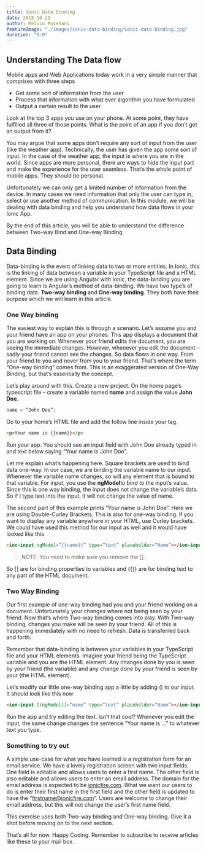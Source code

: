 ```yaml
---
title: Ionic Data Binding
date: 2018-10-29
author: Melvin Musehani
featureImage: "./images/ionic-data-binding/ionic-data-binding.jpg"
duration: "0:0"
---
```


## **Understanding The Data flow**

Mobile apps and Web Applications today work in a very simple manner that comprises with three steps

- Get some sort of information from the user
- Process that information with what ever algorithm you have formulated
- Output a certain result to the user

Look at the top 3 apps you use on your phone. At some point, they have fulfilled all three of those points. What is the point of an app if you don’t get an output from it?

You may argue that some apps don’t require any sort of input from the user (like the weather app). Technically, the user has given the app some sort of input. In the case of the weather app, the input is where you are in the world. Since apps are more personal, there are ways to hide the input part and make the experience for the user seamless. That’s the whole point of mobile apps. They should be personal.

Unfortunately we can only get a limited number of information from the device. In many cases we need information that only the user can type in, select or use another method of communication. In this module, we will be dealing with data binding and help you understand how data flows in your Ionic App.

By the end of this article, you will be able to understand the difference between Two-way Bind and One-way Binding

## Data Binding

Data-binding is the event of linking data to two or more entities. In Ionic, this is the linking of data between a variable in your TypeScript file and a HTML element. Since we are using Angular with Ionic, the data-binding you are going to learn is Angular’s method of data-binding. We have two type’s of binding data. **Two-way binding** and **One-way binding**. They both have their purpose which we will learn in this article.

### One Way binding

The easiest way to explain this is through a scenario. Let’s assume you and your friend have an app on your phones. This app displays a document that you are working on. Whenever your friend edits the document, you are seeing the immediate changes. However, whenever you edit the document – sadly your friend cannot see the changes. So data flows in one way. From your friend to you and never from you to your friend. That’s where the term “One-way binding” comes from. This is an exaggerated version of One-Way Binding, but that’s essentially the concept.

Let’s play around with this. Create a new project. On the home page’s typescript file – create a variable named **name** and assign the value **John Doe**.

```typescript
name = “John Doe”;
```

Go to your home’s HTML file and add the follow line inside your <ion-content> tag.

```html
<p>Your name is {{name}}</p>
```

Run your app. You should see an input field with John Doe already typed in and text below saying “Your name is John Doe”. 

Let me explain what’s happening here. Square brackets are used to bind data one-way. In our case, we are binding the variable name to our input. Whenever the variable name changes, so will any element that is bound to that variable. For input, you use the **ngModel**to bind to the input’s value. Since this is one way binding, the input does not change the variable’s data. So if I type text into the input, it will not change the value of name.

The second part of this example prints “Your name is John Doe”. Here we are using Double-Curley Brackets. This is also for one-way binding. If you want to display any variable anywhere in your HTML, use Curley brackets. We could have used this method for our input as well and it would have looked like this

```html
<ion-input ngModel=“{{name}}” type=“text” placeholder=“Name”></ion-input>
```

> NOTE: You need to make sure you remove the [].

So [] are for binding properties to variables and {{}} are for binding text to any part of the HTML document.

### Two Way Binding

Our first example of one-way binding had you and your friend working on a document. Unfortunately your changes where not being seen by your friend. Now that’s where Two-way binding comes into play. With Two-way binding, changes you make will be seen by your friend. All of this is happening immediately with no need to refresh. Data is transferred back and forth.

Remember that data-binding is between your variables in your TypeScript file and your HTML elements. Imagine your friend being the TypeScript variable and you are the HTML element. Any changes done by you is seen by your friend (the variable) and any change done by your friend is seen by your (the HTML element).

Let’s modify our little one-way binding app a little by adding () to our input. It should look like this now

```html
<ion-input [(ngModel)]=“name” type=“text” placeholder=“Name”></ion-input>
```

Run the app and try editing the text. Isn’t that cool? Whenever you edit the input, the same change changes the sentence “Your name is …” to whatever text you type.

### Something to try out

A simple use-case for what you have learned is a registration form for an email service. We have a lovely registration screen with two input fields. One field is editable and allows users to enter a first name. The other field is also editable and allows users to enter an email address. The domain for the email address is expected to be [ionicfire.com](https://ionicfire.com/). What we want our users to do is enter their first name in the first field and the other field is updated to have the “firstname@ionicfire.com”. Users are welcome to change their email address, but this will not change the user’s first name field.

This exercise uses both Two-way binding and One-way binding. Give it a shot before moving on to the next section.

That’s all for now. Happy Coding. Remember to subscribe to receive articles like these to your mail box.